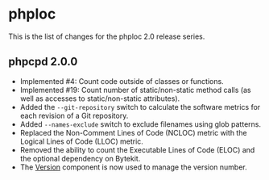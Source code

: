 phploc
======

This is the list of changes for the phploc 2.0 release series.

phpcpd 2.0.0
------------

* Implemented #4: Count code outside of classes or functions.
* Implemented #19: Count number of static/non-static method calls (as well as accesses to static/non-static attributes).
* Added the `--git-repository` switch to calculate the software metrics for each revision of a Git repository.
* Added `--names-exclude` switch to exclude filenames using glob patterns.
* Replaced the Non-Comment Lines of Code (NCLOC) metric with the Logical Lines of Code (LLOC) metric.
* Removed the ability to count the Executable Lines of Code (ELOC) and the optional dependency on Bytekit.
* The [Version](http://github.com/sebastianbergmann/version) component is now used to manage the version number.

